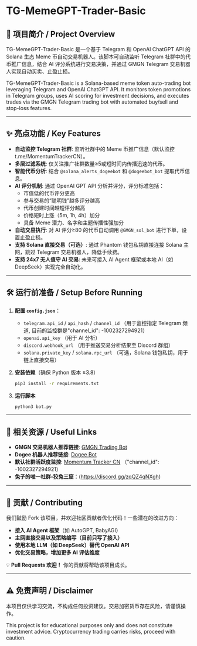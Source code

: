 # TG-MemeGPT-Trader-Basic

## 📌 项目简介 / Project Overview

TG-MemeGPT-Trader-Basic 是一个基于 Telegram 和 OpenAI ChatGPT API 的 Solana 生态 Meme 币自动交易机器人。该脚本可自动监听 Telegram 社群中的代币推广信息，结合 AI 评分系统进行交易决策，并通过 GMGN Telegram 交易机器人实现自动买卖、止盈止损。

TG-MemeGPT-Trader-Basic is a Solana-based meme token auto-trading bot leveraging Telegram and OpenAI ChatGPT API. It monitors token promotions in Telegram groups, uses AI scoring for investment decisions, and executes trades via the GMGN Telegram trading bot with automated buy/sell and stop-loss features.

---

## ✨ 亮点功能 / Key Features

- **自动监控 Telegram 社群**: 监听社群中的 Meme 币推广信息（默认监控 t.me/MomentumTrackerCN）。
- **多层过滤系统**: 仅关注推广社群数量≥5或短时间内传播迅速的代币。
- **智能代币分析**: 结合 `@solana_alerts_dogeebot` 和 `@dogeebot_bot` 提取代币信息。
- **AI 评分机制**: 通过 OpenAI GPT API 分析并评分，评分标准包括：
  - 市值低的代币评分更高
  - 参与交易的“聪明钱”越多评分越高
  - 代币创建时间越短评分越高
  - 价格短时上涨（5m, 1h, 4h）加分
  - 具备 Meme 潜力、名字和主题传播性强加分
- **自动交易执行**: 对 AI 评分≥80 的代币自动调用 `@GMGN_sol_bot` 进行下单，设置止盈止损。
- **支持 Solana 直接交易（可选）**: 通过 Phantom 钱包私钥直接连接 Solana 主网，跳过 Telegram 交易机器人，降低手续费。
- **支持 24x7 无人值守 AI 交易**: 未来可接入 AI Agent 框架或本地 AI（如 DeepSeek）实现完全自动化。

---

## 🛠️ 运行前准备 / Setup Before Running

1. **配置 `config.json`**：
    - `telegram.api_id` / `api_hash` / `channel_id` （用于监控指定 Telegram 频道, 目前的监控群是"channel_id": -1002327294921）
    - `openai.api_key` （用于 AI 分析）
    - `discord.webhook_url` （用于推送交易分析结果至 Discord 群组）
    - `solana.private_key` / `solana.rpc_url` （可选，Solana 钱包私钥，用于链上直接交易）

2. **安装依赖**（确保 Python 版本 ≥3.8）
   ```sh
   pip3 install -r requirements.txt
   ```

3. **运行脚本**
   ```sh
   python3 bot.py
   ```

---

## 🔗 相关资源 / Useful Links

- **GMGN 交易机器人推荐链接**: [GMGN Trading Bot](https://t.me/GMGN_sol_bot?start=i_1EB04dMg)
- **Dogee 机器人推荐链接**: [Dogee Bot](https://t.me/dogeebot_bot?start=invite-17374934069260)
- **默认社群活跃度监控**: [Momentum Tracker CN](https://t.me/MomentumTrackerCN) （"channel_id": -1002327294921）
- **兔子的唯一社群-狡兔三窟**：(https://discord.gg/zqQZ4qNXgh)
---

## 🚀 贡献 / Contributing

我们鼓励 Fork 该项目，并欢迎社区贡献者优化代码！一些潜在的改进方向：
- **接入 AI Agent 框架**（如 AutoGPT, BabyAGI）
- **主网直接交易以及策略编写（目前只写了接入）**
- **使用本地 LLM（如 DeepSeek）替代 OpenAI API**
- **优化交易策略，增加更多 AI 评估维度**

💡 **Pull Requests 欢迎！** 你的贡献将帮助该项目成长。

---

## ⚠️ 免责声明 / Disclaimer

本项目仅供学习交流，不构成任何投资建议。交易加密货币存在风险，请谨慎操作。

This project is for educational purposes only and does not constitute investment advice. Cryptocurrency trading carries risks, proceed with caution.

